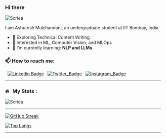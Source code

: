 ### Hi there

<p align="left"> <img src="https://komarev.com/ghpvc/?username=Scriea&label=Profile%20views&color=0e75b6&style=flat" alt="Scriea" /> </p>

I am Ashutosh Mulchandani, an undergraduate student at IIT Bombay, India.

- 🌱 Exploring Technical Content Writing.
- 🌱 Interested in ML, Computer Vision, and MLOps
- 🌱 I’m currently learning: **NLP and LLMs**


### 📫 How to reach me: 
&nbsp; [![Linkedin Badge](https://img.shields.io/badge/-Ashutosh-blue?style=flat&logo=Linkedin&logoColor=white)](https://www.linkedin.com/in/ashutoshmulchandani)
&nbsp; [![Twitter_Badge](https://img.shields.io/badge/-Ashutosh-blue?style=flat&logo=Twitter&logoColor=white)](https://twitter.com/Screa__)
&nbsp; [![Instagram_Badge](https://img.shields.io/badge/-Ashutosh-blue?style=flat&logo=Instagram&logoColor=white)](https://www.instagram.com/ashu_1470/)

---

<!--
**Scriea/Scriea** is a ✨ _special_ ✨ repository because its `README.md` (this file) appears on your GitHub profile.

Here are some ideas to get you started:

- 🔭 I’m currently working on ...
- 🌱 I’m currently learning ...
- 👯 I’m looking to collaborate on ...
- 🤔 I’m looking for help with ...
- 💬 Ask me about ...
- 📫 How to reach me: ...
- 😄 Pronouns: ...
- ⚡ Fun fact: ...
-->

### 🔥 &nbsp; My Stats :

<p align="left"> <img src="https://github-readme-stats.vercel.app/api?username=Scriea&show_icons=true&theme=gotham" alt="Scriea" />

---


[![GitHub Streak](http://github-readme-streak-stats.herokuapp.com?user=Scriea&theme=dark&background=000000)](https://git.io/streak-stats)

[![Top Langs](https://github-readme-stats.vercel.app/api/top-langs/?username=Scriea&layout=compact&theme=vision-friendly-dark)](https://github.com/anuraghazra/github-readme-stats)

---

